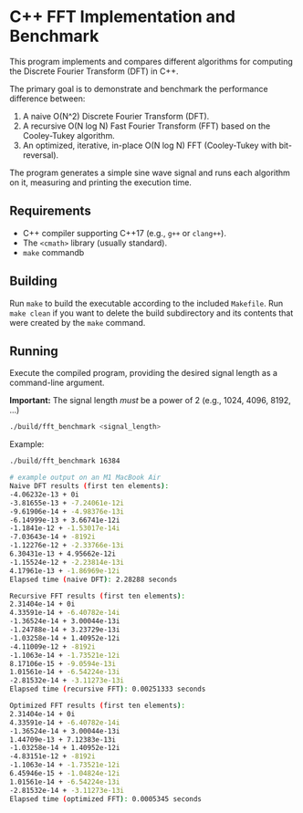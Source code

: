 # C++ FFT Implementation and Benchmark

This program implements and compares different algorithms for computing the Discrete Fourier Transform (DFT) in C++.

The primary goal is to demonstrate and benchmark the performance difference between:
1.  A naive O(N^2) Discrete Fourier Transform (DFT).
2.  A recursive O(N log N) Fast Fourier Transform (FFT) based on the Cooley-Tukey algorithm.
3.  An optimized, iterative, in-place O(N log N) FFT (Cooley-Tukey with bit-reversal).

The program generates a simple sine wave signal and runs each algorithm on it, measuring and printing the execution time.

## Requirements
*   C++ compiler supporting C++17 (e.g., `g++` or `clang++`).
*   The `<cmath>` library (usually standard).
*   `make` commandb

## Building

Run `make` to build the executable according to the included `Makefile`. Run `make clean` if you want to delete the build subdirectory and its contents that were created by the `make` command.

## Running

Execute the compiled program, providing the desired signal length as a command-line argument.

**Important:** The signal length *must* be a power of 2 (e.g., 1024, 4096, 8192, ...)

```bash
./build/fft_benchmark <signal_length>
```

Example: 
```bash
./build/fft_benchmark 16384

# example output on an M1 MacBook Air
Naive DFT results (first ten elements):
-4.06232e-13 + 0i
-3.81655e-13 + -7.24061e-12i
-9.61906e-14 + -4.98376e-13i
-6.14999e-13 + 3.66741e-12i
-1.1841e-12 + -1.53017e-14i
-7.03643e-14 + -8192i
-1.12276e-12 + -2.33766e-13i
6.30431e-13 + 4.95662e-12i
-1.15524e-12 + -2.23814e-13i
4.17961e-13 + -1.86969e-12i
Elapsed time (naive DFT): 2.28288 seconds

Recursive FFT results (first ten elements):
2.31404e-14 + 0i
4.33591e-14 + -6.40782e-14i
-1.36524e-14 + 3.00044e-13i
-1.24788e-14 + 3.23729e-13i
-1.03258e-14 + 1.40952e-12i
-4.11009e-12 + -8192i
-1.1063e-14 + -1.73521e-12i
8.17106e-15 + -9.0594e-13i
1.01561e-14 + -6.54224e-13i
-2.81532e-14 + -3.11273e-13i
Elapsed time (recursive FFT): 0.00251333 seconds

Optimized FFT results (first ten elements):
2.31404e-14 + 0i
4.33591e-14 + -6.40782e-14i
-1.36524e-14 + 3.00044e-13i
1.44709e-13 + 7.12383e-13i
-1.03258e-14 + 1.40952e-12i
-4.83151e-12 + -8192i
-1.1063e-14 + -1.73521e-12i
6.45946e-15 + -1.04824e-12i
1.01561e-14 + -6.54224e-13i
-2.81532e-14 + -3.11273e-13i
Elapsed time (optimized FFT): 0.0005345 seconds
```
